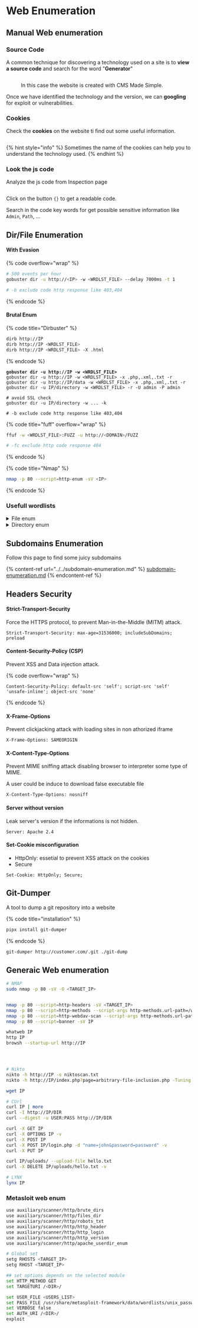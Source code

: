 # Web Enumeration

## Manual Web enumeration

### Source Code

A common technique for discovering a technology used on a site is to **view a source code** and search for the word "**Generator**"

<figure><img src="../../../../.gitbook/assets/image (140).png" alt=""><figcaption><p>In this case the website is created with CMS Made Simple.</p></figcaption></figure>

Once we have identified the technology and the version, we can **googling** for exploit or vulnerabilities.

### Cookies

Check the **cookies** on the website ti find out some useful information.

<figure><img src="../../../../.gitbook/assets/image (141).png" alt=""><figcaption></figcaption></figure>

{% hint style="info" %}
Sometimes the name of the cookies can help you to understand the technology used.
{% endhint %}



### Look the js code

Analyze the js code from Inspection page

<figure><img src="../../../../.gitbook/assets/image (350).png" alt=""><figcaption></figcaption></figure>

Click on the button `{}`  to get a readable code.

Search in the code key words for get possible sensitive information like `Admin`, `Path`, ...



## Dir/File Enumeration

#### With Evasion

{% code overflow="wrap" %}
```bash
# 500 events per hour
gobuster dir -u http://<IP> -w <WRDLST_FILE> --delay 7000ms -t 1

# -b exclude code http response like 403,404
```
{% endcode %}

#### Brutal Enum

{% code title="Dirbuster" %}
```bash
dirb http://IP
dirb http://IP <WRDLST_FILE>
dirb http://IP <WRDLST_FILE> -X .html
```
{% endcode %}

<pre class="language-bash" data-title="Gobuster"><code class="lang-bash"><strong>gobuster dir -u http://IP -w &#x3C;WRDLST_FILE> 
</strong>gobuster dir -u http://IP -w &#x3C;WRDLST_FILE> -x .php,.xml,.txt -r
gobuster dir -u http://IP/data -w &#x3C;WRDLST_FILE> -x .php,.xml,.txt -r
gobuster dir -u IP/directory -w &#x3C;WRDLST_FILE> -r -U admin -P admin

# avoid SSL check
gobuster dir -u IP/directory -w ... -k

# -b exclude code http response like 403,404
</code></pre>

{% code title="fuff" overflow="wrap" %}
```bash
ffuf -w <WRDLST_FILE>:FUZZ -u http://<DOMAIN>/FUZZ 

# -fc exclude http code response 404
```
{% endcode %}

{% code title="Nmap" %}
```bash
nmap -p 80 --script=http-enum -sV <IP>
```
{% endcode %}

### Usefull wordlists

<details>

<summary>File enum</summary>

```
/usr/share/wordlists/SecLists/Discovery/Web-Content/raft-large-files.txt
/usr/share/wordlists/SecLists/raft-large-files.txt
/usr/share/wordlists/dirb/common.txt
/usr/share/wordlists/SecLists/Discovery/Web-Content/versioning_metafiles.txt
```

</details>

<details>

<summary>Directory enum</summary>

```
/usr/share/wordlists/SecLists/Discovery/Web-Content/directory-list-2.3-big.txt
/usr/share/wordlists/dirb/common.txt
/usr/share/wordlists/dirb/big.txt
/usr/share/wordlists/dirbuster/directory-list-2.3-medium.txt
```

</details>

## Subdomains Enumeration

Follow this page to find some juicy subdomains

{% content-ref url="../../subdomain-enumeration.md" %}
[subdomain-enumeration.md](../../subdomain-enumeration.md)
{% endcontent-ref %}

## Headers Security

#### Strict-Transport-Security

Force the HTTPS protocol, to prevent Man-in-the-Middle (MITM) attack.

```
Strict-Transport-Security: max-age=31536000; includeSubDomains; preload
```

#### Content-Security-Policy (CSP)

Prevent XSS and Data injection attack.&#x20;

{% code overflow="wrap" %}
```
Content-Security-Policy: default-src 'self'; script-src 'self' 'unsafe-inline'; object-src 'none'
```
{% endcode %}

#### X-Frame-Options

Prevent clickjacking attack with loading sites in non athorized iframe

```
X-Frame-Options: SAMEORIGIN
```

#### X-Content-Type-Options

Prevent MIME sniffing attack disabling browser to interpreter some type of MIME.

A user could be induce to download false executable file

```
X-Content-Type-Options: nosniff
```

#### Server without version

Leak server's version if the informations is not hidden.

```
Server: Apache 2.4
```

#### Set-Cookie misconfiguration

* HttpOnly: essetial to prevent XSS attack on the cookies
* Secure

```
Set-Cookie: HttpOnly; Secure;
```



## Git-Dumper

A tool to dump a git repository into a website

{% code title="installation" %}
```bash
pipx install git-dumper
```
{% endcode %}

```bash
git-dumper http://customer.com/.git ./git-dump
```



## Generaic Web enumeration

```bash
# NMAP
sudo nmap -p 80 -sV -O <TARGET_IP>


nmap -p 80 --script=http-headers -sV <TARGET_IP>
nmap -p 80 --script=http-methods --script-args http-methods.url-path=/webdav/ <TARGET_IP>
nmap -p 80 --script=http-webdav-scan --script-args http-methods.url-path=/webdav/ <TARGET_IP>
nmap -p 80 --script=banner -sV IP
```

```bash
whatweb IP
http IP
browsh --startup-url http://IP




# Nikto
nikto -h http://IP -o niktoscan.txt
nikto -h http://IP/index.php?page=arbitrary-file-inclusion.php -Tuning 5 -o nikto.html -Format htm

wget IP

# CUrl
curl IP | more
curl -I http://IP/DIR
curl --digest -u USER:PASS http://IP/DIR

curl -X GET IP
curl -X OPTIONS IP -v
curl -X POST IP
curl -X POST IP/login.php -d "name=john&password=password" -v
curl -X PUT IP

curl IP/uploads/ --upload-file hello.txt
curl -X DELETE IP/uploads/hello.txt -v

# LYNX
lynx IP
```

### Metasloit web enum

```bash
use auxiliary/scanner/http/brute_dirs
use auxiliary/scanner/http/files_dir
use auxiliary/scanner/http/robots_txt
use auxiliary/scanner/http/http_header
use auxiliary/scanner/http/http_login
use auxiliary/scanner/http/http_version
use auxiliary/scanner/http/apache_userdir_enum

# Global set
setg RHOSTS <TARGET_IP>
setg RHOST <TARGET_IP>

## set options depends on the selected module
set HTTP_METHOD GET
set TARGETURI /<DIR>/

set USER_FILE <USERS_LIST>
set PASS_FILE /usr/share/metasploit-framework/data/wordlists/unix_passwords.txt
set VERBOSE false
set AUTH_URI /<DIR>/
exploit
```

